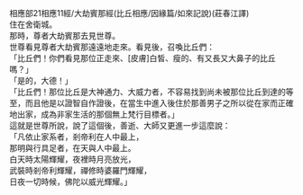 相應部21相應11經/大劫賓那經(比丘相應/因緣篇/如來記說)(莊春江譯)  
住在舍衛城。  
那時，尊者大劫賓那去見世尊。  
世尊看見尊者大劫賓那遠遠地走來。看見後，召喚比丘們：  
「比丘們！你們看見那位正走來、[皮膚]白皙、瘦的、有又長又大鼻子的比丘嗎？」  
「是的，大德！」  
「比丘們！那位比丘是大神通力、大威力者，不容易找到尚未被那位比丘到達的等至，而且他是以證智自作證後，在當生中進入後住於那善男子之所以從在家而正確地出家，成為非家生活的那個無上梵行目標者。」  
這就是世尊所說，說了這個後，善逝、大師又更進一步這麼說：  
「凡依止家系者，剎帝利在人中最上，  
那明與行具足者，在天與人中最上。  
白天時太陽輝耀，夜裡時月亮放光，  
武裝時剎帝利輝耀，禪修時婆羅門輝耀，  
日夜一切時候，佛陀以威光輝耀。」  
  
  
